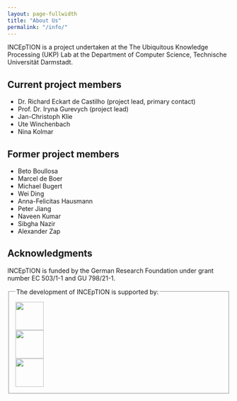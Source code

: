 ```yaml
---
layout: page-fullwidth
title: "About Us"
permalink: "/info/"
---
```


INCEpTION is a project undertaken at the The Ubiquitous Knowledge Processing (UKP) Lab at 
the Department of Computer Science, Technische Universität Darmstadt.

## Current project members

* Dr. Richard Eckart de Castilho (project lead, primary contact)
* Prof. Dr. Iryna Gurevych (project lead)
* Jan-Christoph Klie
* Ute Winchenbach
* Nina Kolmar

## Former project members

* Beto Boullosa
* Marcel de Boer
* Michael Bugert
* Wei Ding
* Anna-Felicitas Hausmann
* Peter Jiang 
* Naveen Kumar
* Sibgha Nazir
* Alexander Zap

## Acknowledgments

INCEpTION is funded by the German Research Foundation under grant number EC 503/1-1 and GU 798/21-1.

<fieldset class="row t20 b20" style="padding: 1em;">
  <legend>The development of INCEpTION is supported by:</legend>
  <div class="medium-4 columns center"><img style="height: 64px" src="{{ site.urlimg }}/logos/dfg_logo_blau.jpg"/></div>
  <div class="medium-4 columns center"><img style="height: 64px" src="{{ site.urlimg }}/logos/tud_logo.gif"/></div>
  <div class="medium-4 columns center"><img style="height: 64px" src="{{ site.urlimg }}/logos/ukp-lab.png"/></div>
</fieldset>
